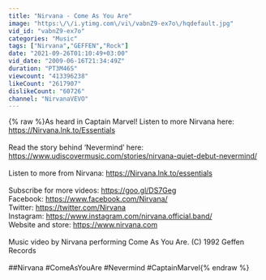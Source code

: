```yaml
---
title: "Nirvana - Come As You Are"
image: "https:\/\/i.ytimg.com\/vi\/vabnZ9-ex7o\/hqdefault.jpg"
vid_id: "vabnZ9-ex7o"
categories: "Music"
tags: ["Nirvana","GEFFEN","Rock"]
date: "2021-09-26T01:10:49+03:00"
vid_date: "2009-06-16T21:34:49Z"
duration: "PT3M46S"
viewcount: "413396238"
likeCount: "2617907"
dislikeCount: "60726"
channel: "NirvanaVEVO"
---
```

{% raw %}As heard in Captain Marvel! Listen to more Nirvana here: <a rel="nofollow" target="blank" href="https://Nirvana.lnk.to/Essentials">https://Nirvana.lnk.to/Essentials</a><br /><br />Read the story behind ‘Nevermind’ here: <a rel="nofollow" target="blank" href="https://www.udiscovermusic.com/stories/nirvana-quiet-debut-nevermind/">https://www.udiscovermusic.com/stories/nirvana-quiet-debut-nevermind/</a><br /><br />Listen to more from Nirvana: <a rel="nofollow" target="blank" href="https://Nirvana.lnk.to/essentials">https://Nirvana.lnk.to/essentials</a><br /><br />Subscribe for more videos: <a rel="nofollow" target="blank" href="https://goo.gl/DS7Geg">https://goo.gl/DS7Geg</a><br />Facebook: <a rel="nofollow" target="blank" href="https://www.facebook.com/Nirvana/">https://www.facebook.com/Nirvana/</a><br />Twitter: <a rel="nofollow" target="blank" href="https://twitter.com/Nirvana">https://twitter.com/Nirvana</a><br />Instagram: <a rel="nofollow" target="blank" href="https://www.instagram.com/nirvana.official.band/">https://www.instagram.com/nirvana.official.band/</a><br />Website and store: <a rel="nofollow" target="blank" href="https://www.nirvana.com">https://www.nirvana.com</a><br /><br />Music video by Nirvana performing Come As You Are. (C) 1992 Geffen Records <br /><br />##Nirvana #ComeAsYouAre #Nevermind #CaptainMarvel{% endraw %}
